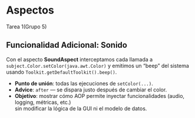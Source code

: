 # Aspectos
Tarea 1(Grupo 5)


## Funcionalidad Adicional: Sonido

Con el aspecto **SoundAspect** interceptamos cada llamada a  
`subject.Color.setColor(java.awt.Color)` y emitimos un “beep” del sistema  
usando `Toolkit.getDefaultToolkit().beep()`.  

- **Punto de unión**: todas las ejecuciones de `setColor(...)`.  
- **Advice**: `after` — se dispara justo después de cambiar el color.  
- **Objetivo**: mostrar cómo AOP permite inyectar funcionalidades (audio, logging, métricas, etc.)  
  sin modificar la lógica de la GUI ni el modelo de datos.  

